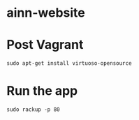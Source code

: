 # ainn-website


# Post Vagrant
```sudo apt-get install virtuoso-opensource```

# Run the app
```
sudo rackup -p 80
```
